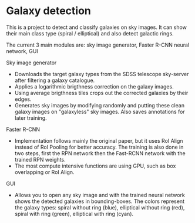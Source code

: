 # Galaxy detection

This is a project to detect and classify galaxies on sky images. It can show their main class type (spiral / elliptical) and also detect galactic rings.

The current 3 main modules are: sky image generator, Faster R-CNN neural network, GUI

Sky image generator
- Downloads the target galaxy types from the SDSS telescope sky-server after filtering a galaxy catalogue.
- Applies a logarithmic brigthness correction on the galaxy images.
- Using average brigthness tiles crops out the corrected galaxies by their edges.
- Generates sky images by modifying randomly and putting these clean galaxy images on "galaxyless" sky images. Also saves annotations for later training.

Faster R-CNN
- Implementation follows mainly the original paper, but it uses RoI Align instead of RoI Pooling for better accuracy. The training is also done in two steps, first the RPN network then the Fast-RCNN network with the trained RPN weights.
- The most compute intensive functions are using GPU, such as box overlapping or RoI Align.

GUI
- Allows you to open any sky image and with the trained neural network shows the detected galaxies in bounding-boxes. The colors represent the galaxy types: spiral without ring (blue), elliptical without ring (red), spiral with ring (green), elliptical with ring (cyan).
